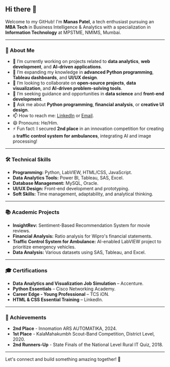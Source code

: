## Hi there 👋

Welcome to my GitHub! I'm **Manas Patel**, a tech enthusiast pursuing an **MBA Tech** in Business Intelligence & Analytics with a specialization in **Information Technology** at MPSTME, NMIMS, Mumbai.

---

### 🌟 About Me
- 🔭 I’m currently working on projects related to **data analytics**, **web development**, and **AI-driven applications**.
- 🌱 I’m expanding my knowledge in **advanced Python programming**, **Tableau dashboards**, and **UI/UX design**.
- 👯 I’m looking to collaborate on **open-source projects**, **data visualization**, and **AI-driven problem-solving tools**.
- 🤔 I’m seeking guidance and opportunities in **data science** and **front-end development**.
- 💬 Ask me about **Python programming**, **financial analysis**, or **creative UI design**.
- 📫 How to reach me: [LinkedIn](https://www.linkedin.com/in/manaspatel2003/) or [Email](patel.manas122003@gmail.com).
- 😄 Pronouns: He/Him.
- ⚡ Fun fact: I secured **2nd place** in an innovation competition for creating a **traffic control system for ambulances**, integrating AI and image processing!

---

### 🛠️ Technical Skills
- **Programming:** Python, LabVIEW, HTML/CSS, JavaScript.
- **Data Analytics Tools:** Power BI, Tableau, SAS, Excel.
- **Database Management:** MySQL, Oracle.
- **UI/UX Design:** Front-end development and prototyping.
- **Soft Skills:** Time management, adaptability, and analytical thinking.

---

### 📚 Academic Projects
- **InsightRev:** Sentiment-Based Recommendation System for movie reviews.
- **Financial Analysis:** Ratio analysis for Wipro's financial statements.
- **Traffic Control System for Ambulance:** AI-enabled LabVIEW project to prioritize emergency vehicles.
- **Data Analysis:** Various datasets using SAS, Tableau, and Excel.

---

### 🎓 Certifications
- **Data Analytics and Visualization Job Simulation** – Accenture.
- **Python Essentials** – Cisco Networking Academy.
- **Career Edge - Young Professional** – TCS iON.
- **HTML & CSS Essential Training** – LinkedIn.

---

### 🌟 Achievements
- **2nd Place** - Innomation ARS AUTOMATIKA, 2024.
- **1st Place** - KalaMahakumbh Scout-Band Competition, District Level, 2020.
- **2nd Runners-Up** - State Finals of the National Level Rural IT Quiz, 2018.

---

Let's connect and build something amazing together! 🚀
